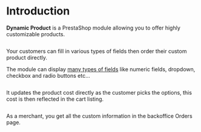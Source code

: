 # Introduction

**Dynamic Product** is a PrestaShop module allowing you to offer highly customizable products.

<img srcset="/images/dynamic-product-addons.jpg 2x" class="border">

Your customers can fill in various types of fields then order their custom product directly.

The module can display [many types of fields](/guide/product-config/07-fields.md) like numeric fields, dropdown, checkbox and radio buttons etc...  

<img srcset="/images/fields-example.jpg 2x" class="border">

It updates the product cost directly as the customer picks the options, this cost is then reflected in the cart listing.

<img srcset="/images/cart.jpg 2x" class="border">

As a merchant, you get all the custom information in the backoffice Orders page.

<img srcset="/images/order.jpg 2x" class="border">
